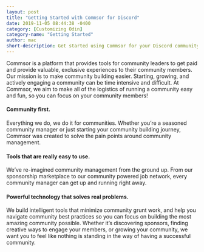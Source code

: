 ```yaml
---
layout: post
title: "Getting Started with Commsor for Discord"
date: 2019-11-05 08:44:38 -0400
category: [Customizing Odin]
category-name: "Getting Started"
author: mac
short-description: Get started using Commsor for your Discord community
---
```


Commsor is a platform that provides tools for community leaders to get paid and provide valuable, exclusive experiences to their community members.
Our mission is to make community building easier. Starting, growing, and actively engaging a community can be time intensive and difficult. At Commsor, we aim to make all of the logistics of running a community easy and fun, so you can focus on your community members!
 
#### Community first.

Everything we do, we do it for communities. Whether you’re a seasoned community manager or just starting your community building journey, Commsor was created to solve the pain points around community management.

#### Tools that are really easy to use.

We’ve re-imagined community management from the ground up. From our sponsorship marketplace to our community powered job network, every community manager can get up and running right away.

#### Powerful technology that solves real problems.

We build intelligent tools that minimize community grunt work, and help you navigate community best practices so you can focus on building the most amazing community possible. Whether it’s discovering sponsors, finding creative ways to engage your members, or growing your community, we want you to feel like nothing is standing in the way of having a successful community.

